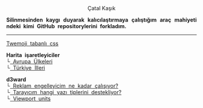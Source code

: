 <link href="style.css" rel="stylesheet">

<style>

	p {
		text-align: justify;
		word-break: break-all;
		word-wrap: break-all; 
		word-spacing: 4px;
		hyphens: auto;
  		-moz-hyphens: auto;
  		-webkit-hyphens: auto;
  		-ms-word-break: break-all;
		  word-wrap: break-all; 
	  	-webkit-hyphenate-character: '-';
	}

</style>

<center><fash> Çatal Kaşık </fash></center>

**Silinmesinden kaygı duyarak kalıcılaştırmaya çalıştığım araç mahiyetindeki kimi GitHub repositorylerini forkladım.**  

___

[Twemoji tabanlı css](/emoji-css)  

**Harita işaretleyiciler**  
└[ Avrupa Ülkeleri](/euvisited)  
└[ Türkiye İlleri](/turkeyvisited)  

**d3ward**  
└[ Reklam engelleyicim ne kadar çalışıyor?](/toolz/adblock.html)  
└[ Tarayıcım hangi yazı tiplerini destekliyor?](/toolz/fontlist.html)  
└[ Viewport units](/toolz/units.html)  